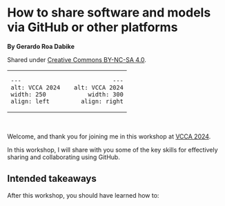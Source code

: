 How to share software and models via GitHub or other platforms
==============================================================

**By Gerardo Roa Dabike**

Shared under [Creative Commons BY-NC-SA 4.0](https://github.com/source-separation/tutorial/blob/master/LICENSE.txt).


<table><tr>
<td align="left"> 

```{image} figures/VCCA2024-logo-small-2.webp
---
alt: VCCA 2024
width: 250
align: left
``` 

</td>
<td>
</td>
<td align="right"> 

```{image} figures/cadenza-logo.png
---
alt: VCCA 2024
width: 300
align: right
``` 

</td>
</tr></table>
<br>



Welcome, and thank you for joining me in this workshop at [VCCA 2024](https://computationalaudiology.com/events/vcca2024/).

In this workshop, I will share with you some of the key skills for effectively sharing and collaborating using GitHub.

## Intended takeaways

After this workshop, you should have learned how to:









